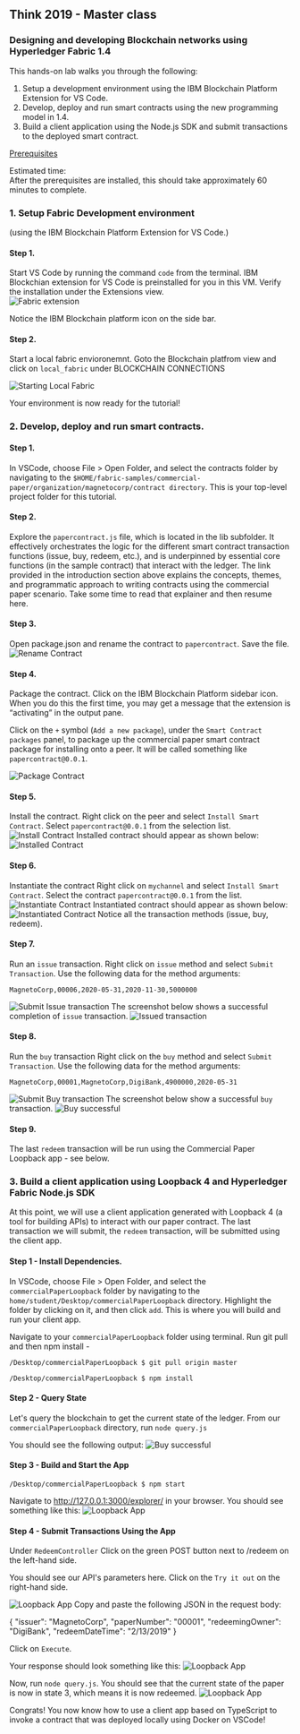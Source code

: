 
## Think 2019 - Master class
### Designing and developing Blockchain networks using Hyperledger Fabric 1.4

This hands-on lab walks you through the following:
1. Setup a development environment using the IBM Blockchain Platform Extension for VS Code. 
2. Develop, deploy and run smart contracts using the new programming model in 1.4. 
3. Build a client application using the Node.js SDK and submit transactions to the deployed smart contract.

[Prerequisites](Prerequisites.md)

Estimated time: <br />
After the prerequisites are installed, this should take approximately 60 minutes to complete.

[](#setup)
### 1. Setup Fabric Development environment 
(using the IBM Blockchain Platform Extension for VS Code.)<br />
#### Step 1. 
Start VS Code by running the command `code` from the terminal. 
IBM Blockchian extension for VS Code is preinstalled for you in this VM. Verify the installation under the Extensions view.   
![Fabric extension](images/VerifyFabricExtension.png)

Notice the IBM Blockchain platform icon on the side bar.
#### Step 2.  
Start a local fabric envioronemnt.
Goto the Blockchain platfrom view and click on `local_fabric` under BLOCKCHAIN CONNECTIONS

![Starting Local Fabric](images/StartingLocalFabric.gif)

Your environment is now ready for the tutorial!



### 2. Develop, deploy and run smart contracts. 
#### Step 1.
In VSCode, choose File > Open Folder, and select the contracts folder by navigating to the  `$HOME/fabric-samples/commercial-paper/organization/magnetocorp/contract directory`. This is your top-level project folder for this tutorial. 

#### Step 2.
Explore the `papercontract.js` file, which is located in the lib subfolder. It effectively orchestrates the logic for the different smart contract transaction functions (issue, buy, redeem, etc.), and is underpinned by essential core functions (in the sample contract) that interact with the ledger. The link provided in the introduction section above explains the concepts, themes, and programmatic approach to writing contracts using the commercial paper scenario. Take some time to read that explainer and then resume here.

#### Step 3.
Open package.json and rename the contract to `papercontract`. Save the file.
![Rename Contract](images/renameContract.png)

#### Step 4.
Package the contract.
Click on the IBM Blockchain Platform sidebar icon. When you do this the first time, you may get a message that the extension is “activating” in the output pane.

Click on the `+` symbol (`Add a new package`), under the `Smart Contract packages` panel, to package up the commercial paper smart contract package for installing onto a peer. It will be called something like  `papercontract@0.0.1`.

![Package Contract](images/packageContract.gif)

#### Step 5.
Install the contract.
Right click on the peer and select `Install Smart Contract`. Select `papercontract@0.0.1` from the selection list.
![Install Contract](images/installContract.gif)
Installed contract should appear as shown below:
![Installed Contract](images/installedContract.png)

#### Step 6.
Instantiate the contract
Right click on `mychannel` and select `Install Smart Contract`. Select the contract `papercontract@0.0.1` from the list. 
![Instantiate Contract](images/instantiateContract.gif)
Instantiated contract should appear as shown below:
![Instantiated Contract](images/instantiatedContract.png)
Notice all the transaction methods (issue, buy, redeem).

#### Step 7.
Run an `issue` transaction.
Right click on `issue` method and select `Submit Transaction`. 
Use the following data for the method arguments:
```
MagnetoCorp,00006,2020-05-31,2020-11-30,5000000
```
![Submit Issue transaction](images/submitIssue.gif)
The screenshot below shows a successful completion of `issue` transaction.
![Issued transaction](images/PaperIssued.png)

#### Step 8.
Run the `buy` transaction
Right click on the `buy` method and select `Submit Transaction`. Use the following data for the method arguments:
```
MagnetoCorp,00001,MagnetoCorp,DigiBank,4900000,2020-05-31
```
![Submit Buy transaction](images/submitBuy.gif)
The screenshot below show a successful `buy` transaction.
![Buy successful](images/PaperBought.png)



#### Step 9.
The last `redeem` transaction will be run using the Commercial Paper Loopback app - see below. 

### 3. Build a client application using Loopback 4 and Hyperledger Fabric Node.js SDK 
At this point, we will use a client application generated with Loopback 4 (a tool for building APIs)
to interact with our paper contract. The last transaction we will submit, the `redeem` transaction, will
be submitted using the client app.

#### Step 1 - Install Dependencies.
In VSCode, choose File > Open Folder, and select the `commercialPaperLoopback` folder by navigating to the `home/student/Desktop/commercialPaperLoopback` directory. Highlight the folder by clicking on it, and then click `add`. This is where you will build and run your client app.

Navigate to your `commercialPaperLoopback` folder using terminal. Run git pull and then npm install - 
```
/Desktop/commercialPaperLoopback $ git pull origin master

/Desktop/commercialPaperLoopback $ npm install
```

#### Step 2 - Query State


Let's query the blockchain to get the current state of the ledger. From our `commercialPaperLoopback` directory, 
run `node query.js`

You should see the following output: 
![Buy successful](images/queryAll.png)





#### Step 3 - Build and Start the App

```
/Desktop/commercialPaperLoopback $ npm start
```

Navigate to http://127.0.0.1:3000/explorer/ in your browser. You should see something like this: 
![Loopback App](images/loopbackApp.png)

#### Step 4 - Submit Transactions Using the App
Under `RedeemController` Click on the green POST button next to /redeem on the left-hand side.

You should see our API's parameters here. Click on the `Try it out` on the right-hand side.

![Loopback App](images/redeem.png)
Copy and paste the following JSON in the request body:

{
  "issuer": "MagnetoCorp",
  "paperNumber": "00001",
  "redeemingOwner": "DigiBank",
  "redeemDateTime": "2/13/2019"
}

Click on `Execute`.

Your response should look something like this: 
![Loopback App](images/response.png)

Now, run `node query.js`. You should see that the current state of the 
paper is now in state 3, which means it is now redeemed. 
![Loopback App](images/queryAll2.png)


Congrats! You now know how to use a client app based on TypeScript to 
invoke a contract that was deployed locally using Docker on VSCode! 



